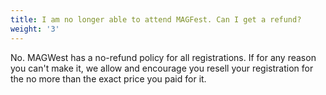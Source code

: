 ```yaml
---
title: I am no longer able to attend MAGFest. Can I get a refund?
weight: '3'
---
```

No. MAGWest has a no-refund policy for all registrations. If for any reason you can't make it, we allow and encourage you resell your registration for the no more than the exact price you paid for it.
